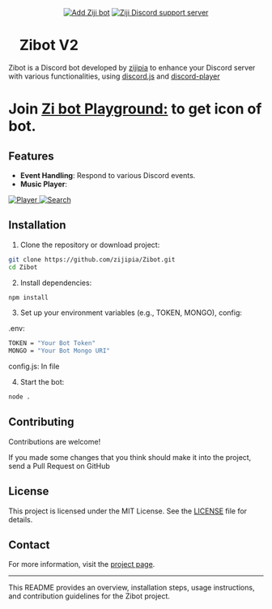 <p align="center">
    <a href="https://discord.com/oauth2/authorize?client_id=1005716197259612193"><img src="https://img.shields.io/badge/ADD_Bot-Ziji_Bot?style=for-the-badge&label=Ziji%20Bot&color=%237289DA" alt="Add Ziji bot"></a>
    <a href="https://discord.gg/zaskhD7PTW"><img src="https://img.shields.io/discord/1007597270704869387?style=for-the-badge&color=%237289DA" alt="Ziji Discord support server"></a>
</p>

# [<img src="https://raw.githubusercontent.com/zijipia/zijipia/main/Assets/ZijiAvt.gif" width="15"/>](./) Zibot V2
Zibot is a Discord bot developed by [zijipia](https://github.com/zijipia) to enhance your Discord server with various functionalities, using [discord.js](https://discord.js.org/) and [discord-player](https://discord-player.js.org/) 
# Join [Zi bot Playground:](https://discord.gg/32GkbyXtbA) to get icon of bot.
## Features
- **Event Handling**: Respond to various Discord events.
- **Music Player**:
<p>
  <div class="image">
    <a href="./" data-sub-html="Description">
      <img alt="Player" src="https://raw.githubusercontent.com/zijipia/zijipia/Ziji-Discord-Bot-Image/Assets/Player.png" />
      <img alt="Search" src="https://github.com/zijipia/zijipia/blob/Ziji-Discord-Bot-Image/Assets/search.png" />
    </a>
  </div>
</p>


## Installation
1. Clone the repository or download project:

```bash
git clone https://github.com/zijipia/Zibot.git
cd Zibot
```
2. Install dependencies:

```bash
npm install
```
3. Set up your environment variables (e.g., TOKEN, MONGO), config:

.env:
```bash
TOKEN = "Your Bot Token"
MONGO = "Your Bot Mongo URI"
```
config.js: In file

4. Start the bot:

```bash
node .
```

## Contributing
Contributions are welcome!

If you made some changes that you think should make it into the project, send a Pull Request on GitHub


## License
This project is licensed under the MIT License. See the [LICENSE](./blob/main/LICENSE) file for details.

## Contact
For more information, visit the [project page](https://github.com/zijipia/Ziji-bot-discord).

***
This README provides an overview, installation steps, usage instructions, and contribution guidelines for the Zibot project.
